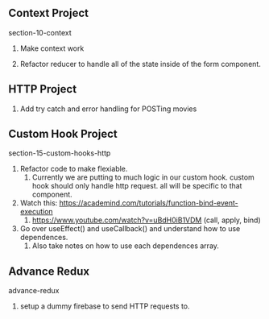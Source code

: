 ## Context Project

section-10-context

1. Make context work

2. Refactor reducer to handle all of the state inside of the form component.

## HTTP Project

1. Add try catch and error handling for POSTing movies

## Custom Hook Project

section-15-custom-hooks-http

1. Refactor code to make flexiable.
   1. Currently we are putting to much logic in our custom hook. custom hook should only handle http request. all will be specific to that component.
2. Watch this: https://academind.com/tutorials/function-bind-event-execution
   1. https://www.youtube.com/watch?v=uBdH0iB1VDM (call, apply, bind)
3. Go over useEffect() and useCallback() and understand how to use dependences.
   1. Also take notes on how to use each dependences array.

## Advance Redux

advance-redux

1. setup a dummy firebase to send HTTP requests to.
